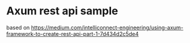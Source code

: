 # Axum rest api sample
based on
https://medium.com/intelliconnect-engineering/using-axum-framework-to-create-rest-api-part-1-7d434d2c5de4